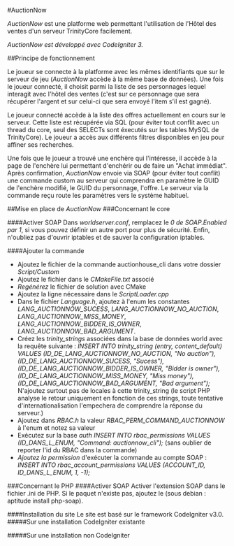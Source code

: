 #AuctionNow

_AuctionNow_ est une platforme web permettant l'utilisation de l'Hôtel des ventes d'un serveur TrinityCore facilement.

*_AuctionNow_ est développé avec CodeIgniter 3.*

##Principe de fonctionnement

Le joueur se connecte à la platforme avec les mêmes identifiants que sur le serveur de jeu (_AuctionNow_ accède à la même base de données). Une fois le joueur connecté, il choisit parmi la liste de ses personnages lequel interagit avec l'hôtel des ventes (c'est sur ce personnage que sera récupérer l'argent et sur celui-ci que sera envoyé l'item s'il est gagné).

Le joueur connecté accède à la liste des offres actuellement en cours sur le serveur. Cette liste est récupérée via SQL (pour éviter tout conflit avec un thread du core, seul des SELECTs sont éxecutés sur les tables MySQL de TrinityCore). Le joueur a accès aux différents filtres disponibles en jeu pour affiner ses recherches. 

Une fois que le joueur a trouvé une enchère qui l'intéresse, il accède à la page de l'enchère lui permettant d'enchérir ou de faire un "Achat immédiat". Après confirmation, _AuctionNow_ envoie via SOAP (pour éviter tout conflit) une commande custom au serveur qui comprendra en paramètre le GUID de l'enchère modifié, le GUID du personnage, l'offre. Le serveur via la commande reçu route les paramètres vers le système habituel.

##Mise en place de _AuctionNow_
###Concernant le core

####Activer SOAP
Dans *worldserver.conf*, remplacez le _0 de SOAP.Enabled par 1_, si vous pouvez définir un autre port pour plus de sécurité. Enfin, n'oubliez pas d'ouvrir iptables et de sauver la configuration iptables.

####Ajouter la commande
- Ajoutez le fichier de la commande auctionhouse_cli dans votre dossier *Script/Custom*
- Ajoutez le fichier dans le *CMakeFile.txt* associé
- *Regénérez* le fichier de solution avec CMake
- Ajoutez la ligne nécessaire dans le *ScriptLoader.cpp*
- Dans le fichier *Language.h*, ajoutez à l'enum les constantes _LANG_AUCTIONNOW_SUCESS_, _LANG_AUCTIONNOW_NO_AUCTION_, _LANG_AUCTIONNOW_MISS_MONEY_, _LANG_AUCTIONNOW_BIDDER_IS_OWNER_, _LANG_AUCTIONNOW_BAD_ARGUMENT_.
- Créez les *trinity_strings* associées dans la base de données world avec la requête suivante : _INSERT INTO trinity_string (entry, content_default) VALUES (ID_DE_LANG_AUCTIONNOW_NO_AUCTION, "No auction"), (ID_DE_LANG_AUCTIONNOW_SUCESS, "Sucess"), (ID_DE_LANG_AUCTIONNOW_BIDDER_IS_OWNER, "Bidder is owner"), (ID_DE_LANG_AUCTIONNOW_MISS_MONEY, "Miss money"), (ID_DE_LANG_AUCTIONNOW_BAD_ARGUMENT, "Bad argument");_ N'ajoutez surtout pas de locales à cette trinity_string (le script PHP analyse le retour uniquement en fonction de ces strings, toute tentative d'internationalisation l'empechera de comprendre la réponse du serveur.)
- Ajoutez dans *RBAC.h* la valeur _RBAC_PERM_COMMAND_AUCTIONNOW_ à l'enum et notez sa valeur
- Exécutez sur la base *auth* _INSERT INTO rbac_permissions VALUES (ID_DANS_L_ENUM, "Command: auctionnow_cli");_ (sans oublier de reporter l'id du RBAC dans la commande)
- *Ajoutez la permission* d'exécuter la commande au compte SOAP : _INSERT INTO rbac_account_permissions VALUES (ACCOUNT_ID, ID_DANS_L_ENUM, 1, -1);_

###Concernant le PHP
####Activer SOAP
Activer l'extension SOAP dans le fichier .ini de PHP. Si le paquet n'existe pas, ajoutez le (sous debian : aptitude install php-soap).

####Installation du site
Le site est basé sur le framework CodeIgniter v3.0.
#####Sur une installation CodeIgniter existante

#####Sur une installation non CodeIgniter
